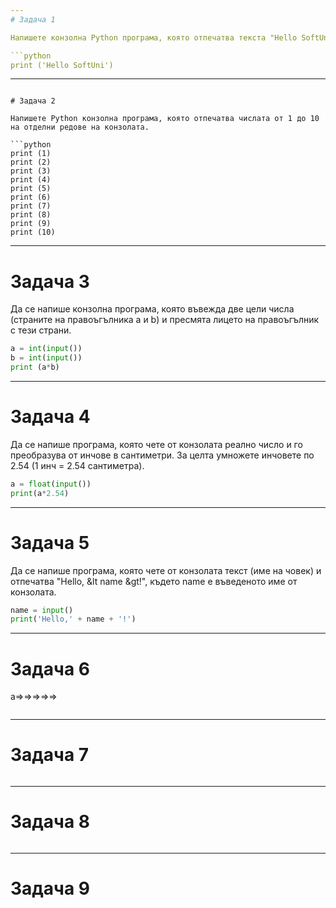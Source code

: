 ```yaml
---
# Задача 1

Напишете конзолна Python програма, която отпечатва текста "Hello SoftUni".

```python
print ('Hello SoftUni')
```

---
```

# Задача 2

Напишете Python конзолна програма, която отпечатва числата от 1 до 10 на отделни редове на конзолата.

```python
print (1)
print (2)
print (3)
print (4)
print (5)
print (6)
print (7)
print (8)
print (9)  
print (10)
```

---
# Задача 3

Да се напише конзолна програма, която въвежда две цели числа (страните на правоъгълника a и b) и пресмята лицето на правоъгълник с тези страни.

```python
a = int(input())
b = int(input())
print (a*b)
```

---
# Задача 4

Да се напише програма, която чете от конзолата реално число и го преобразува от инчове в сантиметри. За целта умножете инчовете по 2.54 (1 инч = 2.54 сантиметра).

```python
a = float(input())
print(a*2.54)
```

---
# Задача 5

Да се напише програма, която чете от конзолата текст (име на човек) и отпечатва "Hello, &lt name &gt!", където name е въведеното име от конзолата.

```python
name = input()
print('Hello,' + name + '!')
```

---
# Задача 6

a&#x21D2;&#x21D2;&#x21D2;&#x21D2;&#x21D2;

```python

```
---
# Задача 7

```python

```

---
# Задача 8

```python

```

---
# Задача 9
```python

```
